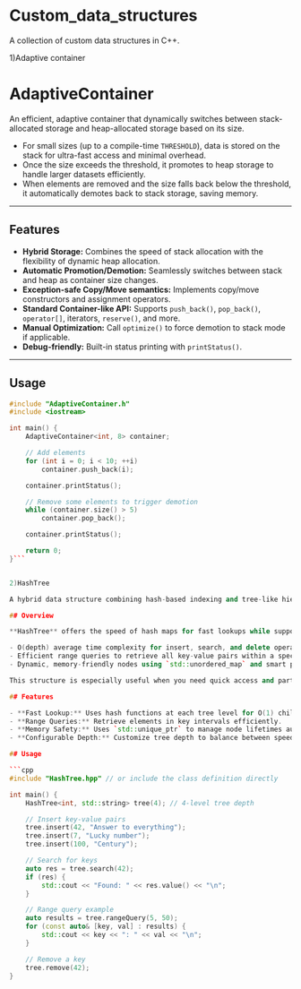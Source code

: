# Custom_data_structures
A collection of custom data structures in C++.

1)Adaptive container
# AdaptiveContainer

An efficient, adaptive container that dynamically switches between stack-allocated storage and heap-allocated storage based on its size. 

- For small sizes (up to a compile-time `THRESHOLD`), data is stored on the stack for ultra-fast access and minimal overhead.
- Once the size exceeds the threshold, it promotes to heap storage to handle larger datasets efficiently.
- When elements are removed and the size falls back below the threshold, it automatically demotes back to stack storage, saving memory.

---

## Features

- **Hybrid Storage:** Combines the speed of stack allocation with the flexibility of dynamic heap allocation.
- **Automatic Promotion/Demotion:** Seamlessly switches between stack and heap as container size changes.
- **Exception-safe Copy/Move semantics:** Implements copy/move constructors and assignment operators.
- **Standard Container-like API:** Supports `push_back()`, `pop_back()`, `operator[]`, iterators, `reserve()`, and more.
- **Manual Optimization:** Call `optimize()` to force demotion to stack mode if applicable.
- **Debug-friendly:** Built-in status printing with `printStatus()`.

---

## Usage

```cpp
#include "AdaptiveContainer.h"
#include <iostream>

int main() {
    AdaptiveContainer<int, 8> container;

    // Add elements
    for (int i = 0; i < 10; ++i)
        container.push_back(i);

    container.printStatus();

    // Remove some elements to trigger demotion
    while (container.size() > 5)
        container.pop_back();

    container.printStatus();

    return 0;
}```


2)HashTree

A hybrid data structure combining hash-based indexing and tree-like hierarchy for efficient key-value storage, search, and range queries.

## Overview

**HashTree** offers the speed of hash maps for fast lookups while supporting hierarchical structure for efficient range queries. It splits keys into segments via hashing to organize data in a multi-level tree, allowing:

- O(depth) average time complexity for insert, search, and delete operations.
- Efficient range queries to retrieve all key-value pairs within a specified key range.
- Dynamic, memory-friendly nodes using `std::unordered_map` and smart pointers.

This structure is especially useful when you need quick access and partial key range searches, which traditional hash maps alone cannot efficiently provide.

## Features

- **Fast Lookup:** Uses hash functions at each tree level for O(1) child access.
- **Range Queries:** Retrieve elements in key intervals efficiently.
- **Memory Safety:** Uses `std::unique_ptr` to manage node lifetimes automatically.
- **Configurable Depth:** Customize tree depth to balance between speed and memory.

## Usage

```cpp
#include "HashTree.hpp" // or include the class definition directly

int main() {
    HashTree<int, std::string> tree(4); // 4-level tree depth

    // Insert key-value pairs
    tree.insert(42, "Answer to everything");
    tree.insert(7, "Lucky number");
    tree.insert(100, "Century");

    // Search for keys
    auto res = tree.search(42);
    if (res) {
        std::cout << "Found: " << res.value() << "\n";
    }

    // Range query example
    auto results = tree.rangeQuery(5, 50);
    for (const auto& [key, val] : results) {
        std::cout << key << ": " << val << "\n";
    }

    // Remove a key
    tree.remove(42);
}
